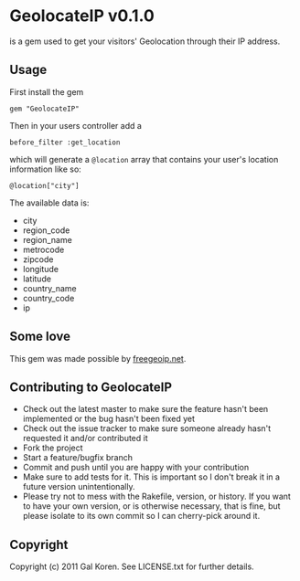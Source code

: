 # GeolocateIP v0.1.0

is a gem used to get your visitors' Geolocation through their IP address.

## Usage

First install the gem

	gem "GeolocateIP"

Then in your users controller add a

	before_filter :get_location

which will generate a `@location` array that contains your user's location information like so:

	@location["city"]
	
The available data is:

- city
- region_code
- region_name
- metrocode
- zipcode
- longitude
- latitude
- country_name
- country_code
- ip

## Some love

This gem was made possible by [freegeoip.net](http://freegeoip.net/static/index.html).

## Contributing to GeolocateIP
 
* Check out the latest master to make sure the feature hasn't been implemented or the bug hasn't been fixed yet
* Check out the issue tracker to make sure someone already hasn't requested it and/or contributed it
* Fork the project
* Start a feature/bugfix branch
* Commit and push until you are happy with your contribution
* Make sure to add tests for it. This is important so I don't break it in a future version unintentionally.
* Please try not to mess with the Rakefile, version, or history. If you want to have your own version, or is otherwise necessary, that is fine, but please isolate to its own commit so I can cherry-pick around it.

## Copyright

Copyright (c) 2011 Gal Koren. See LICENSE.txt for
further details.

